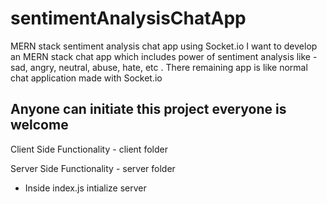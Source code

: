 # sentimentAnalysisChatApp
MERN stack sentiment analysis chat app using Socket.io
I want to develop an MERN stack chat app which includes power of sentiment analysis like - sad, angry, neutral, abuse, hate, etc .
There remaining app is like normal chat application made with Socket.io


## Anyone can initiate this project everyone is welcome

Client Side Functionality - client folder





Server Side Functionality - server folder
  - Inside index.js intialize server

